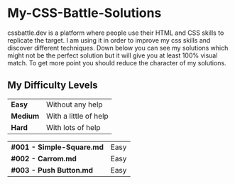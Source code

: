 # My-CSS-Battle-Solutions
cssbattle.dev is a platform where people use their HTML and CSS skills to replicate the target. I am using it in order to improve my css skills and discover different techniques. Down below you can see my solutions which might not be the perfect solution but it will give you at least 100% visual match. To get more point you should reduce the character of my solutions.

## My Difficulty Levels

<table>
  <tr>
    <td><b>Easy</b></td><td>Without any help</td>
  </tr>
  <tr>
    <td><b>Medium</b></td><td>With a little of help</td>
  </tr>
  <tr>
    <td><b>Hard</b></td><td> With lots of help</td>
  </tr>
 </table>

<table>
  <tr>
    <td><b>#001 - Simple-Square.md</b></td><td>Easy</td>
  </tr>
  <tr>
    <td><b>#002 - Carrom.md</b></td><td>Easy</td>
  </tr>
  <tr>
    <td><b>#003 - Push Button.md</b></td><td>Easy</td>
  </tr>
 </table>
